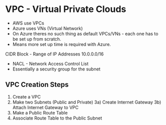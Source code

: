 # VPC - Virtual Private Clouds

- AWS use VPCs
- Azure uses VNs (Virtual Network)
- On Azure theres no such thing as default VPCs/VNs - each one has to be set up from scratch.
- Means more set up time is required with Azure.

CIDR Block - Range of IP Addresses
10.0.0.0/16

- NACL - Network Access Control List
- Essentially a security group for the subnet

## VPC Creation Steps

1) Create a VPC
2) Make two Subnets (Public and Private)
3a) Create Internet Gateway
3b) Attach Internet Gateway to VPC
4) Make a Public Route Table
5) Associate Route Table to the Public Subnet
